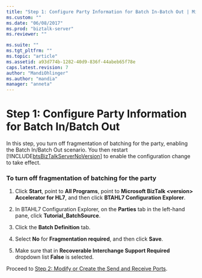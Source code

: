 ```yaml
---
title: "Step 1: Configure Party Information for Batch In-Batch Out | Microsoft Docs"
ms.custom: ""
ms.date: "06/08/2017"
ms.prod: "biztalk-server"
ms.reviewer: ""

ms.suite: ""
ms.tgt_pltfrm: ""
ms.topic: "article"
ms.assetid: a93d774b-1282-40d9-836f-44abeb65f78e
caps.latest.revision: 7
author: "MandiOhlinger"
ms.author: "mandia"
manager: "anneta"
---
```

# Step 1: Configure Party Information for Batch In/Batch Out
In this step, you turn off fragmentation of batching for the party, enabling the Batch In/Batch Out scenario. You then restart [!INCLUDE[btsBizTalkServerNoVersion](../../includes/btsbiztalkservernoversion-md.md)] to enable the configuration change to take effect.  
  
### To turn off fragmentation of batching for the party  
  
1.  Click **Start**, point to **All Programs**, point to **Microsoft BizTalk \<version> Accelerator for HL7**, and then click **BTAHL7 Configuration Explorer**.  
  
2.  In BTAHL7 Configuration Explorer, on the **Parties** tab in the left-hand pane, click **Tutorial_BatchSource**.  
  
3.  Click the **Batch Definition** tab.  
  
4.  Select **No** for **Fragmentation required**, and then click **Save**.  
  
5.  Make sure that in **Recoverable Interchange Support Required** dropdown list **False** is selected.  
  
 Proceed to [Step 2: Modify or Create the Send and Receive Ports](../../adapters-and-accelerators/accelerator-hl7/step-2-modify-or-create-the-send-and-receive-ports.md).